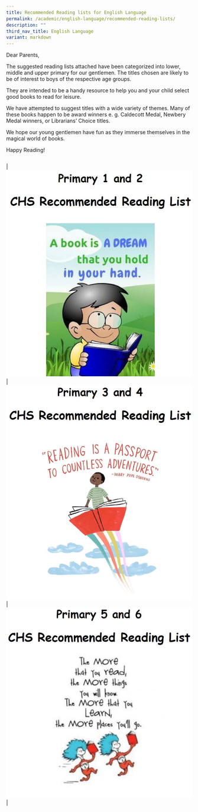 ```yaml
---
title: Recommended Reading lists for English Language
permalink: /academic/english-language/recommended-reading-lists/
description: ""
third_nav_title: English Language
variant: markdown
---
```

Dear Parents,

The suggested reading lists attached have been categorized into lower, middle and upper primary for our gentlemen. The titles chosen are likely to be of interest to boys of the respective age groups.

They are intended to be a handy resource to help you and your child select good books to read for leisure.

We have attempted to suggest titles with a wide variety of themes. Many of these books happen to be award winners e. g. Caldecott Medal, Newbery Medal winners, or Librarians’ Choice titles.

We hope our young gentlemen have fun as they immerse themselves in the magical world of books.

Happy Reading!

|  	|  	|  	|
|---	|---	|---	|



|[![P1 and P2 Reading List](/images/Primary/English/P1_P2.jpg)](/files/Primary/2024_P1_and_P2_Recommended_Reading_List_for_English_Language.pdf)
|[![P3 and P4 Reading List](/images/Primary/English/P3_P4.jpg)](/files/Primary/2024_P3_and_P4_Recommended_Reading_List_for_English_Language.pdf)
|[![P5 and P6 Reading List](/images/Primary/English/P5_P6.jpg)](/files/Primary/2024_P5_and_P6_Recommended_Reading_List_for_English_Language.pdf)|






